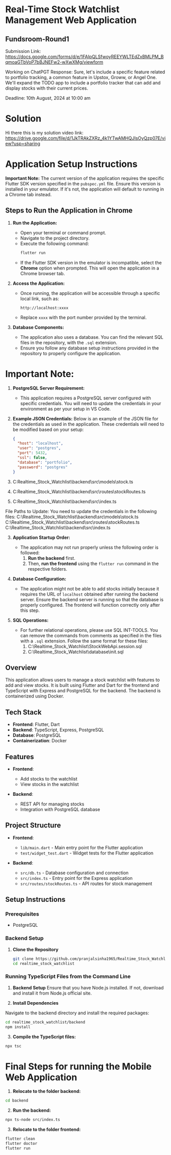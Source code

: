 # Real-Time Stock Watchlist Management Web Application

## Fundsroom-Round1

Submission Link: https://docs.google.com/forms/d/e/1FAIpQLSfwoyREEYWLTEdZxBMLPM_BqmoaGTbVoP7bBJNEFw2-wXwXMg/viewform

Working on ChatPGT Response:
Sure, let's include a specific feature related to portfolio tracking, a common feature in Upstox, Groww, or Angel One. We'll expand the TODO app to include a portfolio tracker that can add and display stocks with their current prices.

Deadline: 10th August, 2024 at 10:00 am

# Solution

Hi there this is my solution video link: https://drive.google.com/file/d/1JkTRAkZXRz_4k1YTwAMHQJIsOyQzp07E/view?usp=sharing

# Application Setup Instructions

**Important Note:** The current version of the application requires the specific Flutter SDK version specified in the `pubspec.yml` file. Ensure this version is installed in your emulator. If it's not, the application will default to running in a Chrome tab instead.

## Steps to Run the Application in Chrome

1. **Run the Application:**
   - Open your terminal or command prompt.
   - Navigate to the project directory.
   - Execute the following command:
     ```bash
     flutter run
     ```
   - If the Flutter SDK version in the emulator is incompatible, select the **Chrome** option when prompted. This will open the application in a Chrome browser tab.

2. **Access the Application:**
   - Once running, the application will be accessible through a specific local link, such as:
     ```
     http://localhost:xxxx
     ```
   - Replace `xxxx` with the port number provided by the terminal.

3. **Database Components:**
   - The application also uses a database. You can find the relevant SQL files in the repository, with the `.sql` extension.
   - Ensure you follow any database setup instructions provided in the repository to properly configure the application.

# Important Note:

1. **PostgreSQL Server Requirement:**
   - This application requires a PostgreSQL server configured with specific credentials. You will need to update the credentials in your environment as per your setup in VS Code.

2. **Example JSON Credentials:**
   Below is an example of the JSON file for the credentials as used in the application. These credentials will need to be modified based on your setup:

   ```json
   {
     "host": "localhost",
     "user": "postgres",
     "port": 5432,
     "ssl": false,
     "database": "portfolio",
     "password": "postgres"
   }

1. C:Realtime_Stock_Watchlist\backend\src\models\stock.ts
2. C:Realtime_Stock_Watchlist\backend\src\routes\stockRoutes.ts
3. C:Realtime_Stock_Watchlist\backend\src\index.ts

File Paths to Update:
You need to update the credentials in the following files:
C:\Realtime_Stock_Watchlist\backend\src\models\stock.ts
C:\Realtime_Stock_Watchlist\backend\src\routes\stockRoutes.ts
C:\Realtime_Stock_Watchlist\backend\src\index.ts

3. **Application Startup Order:**
   - The application may not run properly unless the following order is followed:
     1. **Run the backend** first.
     2. Then, **run the frontend** using the `flutter run` command in the respective folders.

4. **Database Configuration:**
   - The application might not be able to add stocks initially because it requires the URL of `localhost` obtained after running the backend server. Ensure the backend server is running so that the database is properly configured. The frontend will function correctly only after this step.

5. **SQL Operations:**
   - For further relational operations, please use SQL INT-TOOLS. You can remove the commands from comments as specified in the files with a `.sql` extension. Follow the same format for these files:
     1. C:\Realtime_Stock_Watchlist\StockWebApi.session.sql
     2. C:\Realtime_Stock_Watchlist\database\init.sql

## Overview

This application allows users to manage a stock watchlist with features to add and view stocks. It is built using Flutter and Dart for the frontend and TypeScript with Express and PostgreSQL for the backend. The backend is containerized using Docker.

## Tech Stack

- **Frontend**: Flutter, Dart
- **Backend**: TypeScript, Express, PostgreSQL
- **Database**: PostgreSQL
- **Containerization**: Docker

## Features

- **Frontend**: 
  - Add stocks to the watchlist
  - View stocks in the watchlist

- **Backend**: 
  - REST API for managing stocks
  - Integration with PostgreSQL database

## Project Structure

- **Frontend**:
  - `lib/main.dart` - Main entry point for the Flutter application
  - `test/widget_test.dart` - Widget tests for the Flutter application

- **Backend**:
  - `src/db.ts` - Database configuration and connection
  - `src/index.ts` - Entry point for the Express application
  - `src/routes/stockRoutes.ts` - API routes for stock management

## Setup Instructions

### Prerequisites

- PostgreSQL

### Backend Setup

1. **Clone the Repository**

   ```bash
   git clone https://github.com/pranjalsinha1965/Realtime_Stock_Watchlist.git
   cd realtime_stock_watchlist

### Running TypeScript Files from the Command Line

1. **Backend Setup**
Ensure that you have Node.js installed. If not, download and install it from Node.js official site.

2. **Install Dependencies**

Navigate to the backend directory and install the required packages:

```bash
cd realtime_stock_watchlist/backend
npm install
```

3. **Compile the TypeScript files:** 

```bash
npx tsc

```

# Final Steps for running the Mobile Web Application

1. **Relocate to the folder backend:**

``` bash
cd backend
```

2. **Run the backend:** 

``` bash
npx ts-node src/index.ts
```
3. **Relocate to the folder frontend:**

``` bash
flutter clean
flutter doctor
flutter run
```


